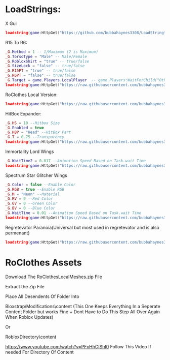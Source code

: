 # LoadStrings:

X Gui
```lua
loadstring(game:HttpGet("https://github.com/bubbahaynes3308/LoadStringthingies/raw/refs/heads/main/XGui.lua",true))()
```

R15 To R6:
```lua
_G.Method = 1 -- 1/Maximum (2 is Maximum)
_G.TorsoType = "Male" -- Male/Female
_G.RobloxShirt = "true" -- true/false
_G.SizeLock = "false" -- true/false
_G.R15PT = "true" -- true/false
_G.R6PT = "false" -- true/false
_G.Target = game.Players.LocalPlayer  -- game.Players:WaitForChild("OtherPlayerName")
loadstring(game:HttpGet("https://raw.githubusercontent.com/bubbahaynes3308/LoadStringthingies/main/R15ToR6.lua",true))()
```

 RoClothes Local Version:
```lua
loadstring(game:HttpGet("https://raw.githubusercontent.com/bubbahaynes3308/LoadStringthingies/main/RC.lua",true))()
```

HitBox Expander:
```lua
_G.HS = 10 --Hitbox Size
_G.Enabled = true
_G.HBP = "Head" --HitBox Part
_G.T = 0.75 --Transparency
loadstring(game:HttpGet("https://raw.githubusercontent.com/bubbahaynes3308/LoadStringthingies/main/HBE",true))()
```

Immortality Lord Wings
```lua
_G.WaitTime2 = 0.017 --Animation Speed Based on Task.wait Time
loadstring(game:HttpGet("https://raw.githubusercontent.com/bubbahaynes3308/LoadStringthingies/main/ILWings.lua",true))()
```

Spectrum Star Glitcher Wings
```lua
_G.Color = false --Enable Color
_G.RGB = true --Enable RGB
_G.M = "Neon" --Material
_G.RV = 0 --Red Color
_G.GV = 0 --Green Color
_G.BV = 0 --Blue Color
_G.WaitTime = 0.01 --Animation Speed Based on Task.wait Time
loadstring(game:HttpGet("https://raw.githubusercontent.com/bubbahaynes3308/LoadStringthingies/main/SpectrumStarWings.lua",true))()
```

Regretevator Paranoia(Universal but most used in regretevator and is also permenant)
```lua
loadstring(game:HttpGet("https://raw.githubusercontent.com/bubbahaynes3308/LoadStringthingies/main/Regretevator_Paranoia.lua",true))()
```


# RoClothes Assets
Download The RoClothesLocalMeshes.zip File

Extract the Zip File

Place All Desendents Of Folder Into

Bloxstrap\Modifications\content (This One Keeps Everything In a Seperate Content Folder but works Fine + Dont Have to Do This Step All Over Again When Roblox Updates)

Or

RobloxDirectory\content

https://www.youtube.com/watch?v=PFxHhCIShI0 Follow This Video If needed For Directory Of Content
